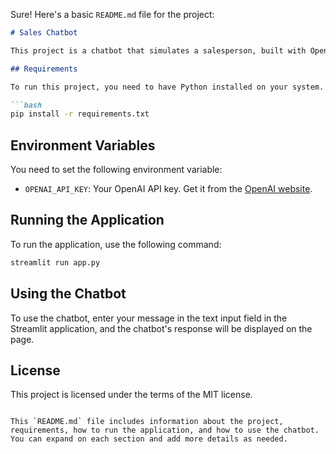 Sure! Here's a basic `README.md` file for the project:

```markdown
# Sales Chatbot

This project is a chatbot that simulates a salesperson, built with OpenAI's GPT-3 and Streamlit. The chatbot can interact with users in a conversational manner to help them with their queries.

## Requirements

To run this project, you need to have Python installed on your system. The required Python packages can be installed using the following command:

```bash
pip install -r requirements.txt
```

## Environment Variables

You need to set the following environment variable:

- `OPENAI_API_KEY`: Your OpenAI API key. Get it from the [OpenAI website](https://beta.openai.com/).

## Running the Application

To run the application, use the following command:

```bash
streamlit run app.py
```

## Using the Chatbot

To use the chatbot, enter your message in the text input field in the Streamlit application, and the chatbot's response will be displayed on the page.

## License

This project is licensed under the terms of the MIT license.
```

This `README.md` file includes information about the project, requirements, how to run the application, and how to use the chatbot. You can expand on each section and add more details as needed.
